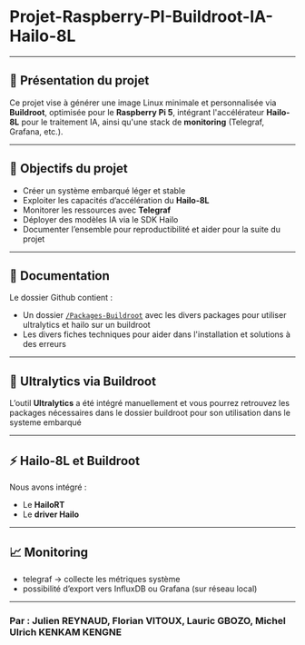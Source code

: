 # Projet-Raspberry-PI-Buildroot-IA-Hailo-8L


---

## 📌 Présentation du projet

Ce projet vise à générer une image Linux minimale et personnalisée via **Buildroot**, optimisée pour le **Raspberry Pi 5**, intégrant l'accélérateur **Hailo-8L** pour le traitement IA, ainsi qu'une stack de **monitoring** (Telegraf, Grafana, etc.).

---

## 🎯 Objectifs du projet

- Créer un système embarqué léger et stable
- Exploiter les capacités d’accélération du **Hailo-8L**
- Monitorer les ressources avec **Telegraf**
- Déployer des modèles IA via le SDK Hailo 
- Documenter l’ensemble pour reproductibilité et aider pour la suite du projet

---

## 📂 Documentation

Le dossier Github contient :
- Un dossier [`/Packages-Buildroot`](./Package-Buildroot) avec les divers packages pour utiliser ultralytics et hailo sur un buildroot
- Les divers fiches techniques pour aider dans l'installation et solutions à des erreurs

---

## 🤖 Ultralytics via Buildroot

L’outil **Ultralytics** a été intégré manuellement et vous pourrez retrouvez les packages nécessaires dans le dossier buildroot pour son utilisation dans le systeme embarqué

---

## ⚡ Hailo-8L et Buildroot

Nous avons intégré :
- Le **HailoRT**
- Le **driver Hailo**

---

## 📈 Monitoring

- telegraf → collecte les métriques système
- possibilité d’export vers InfluxDB ou Grafana (sur réseau local)

---

### Par : Julien REYNAUD, Florian VITOUX, Lauric GBOZO, Michel Ulrich KENKAM KENGNE
